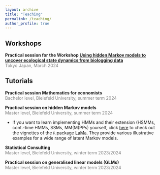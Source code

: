 ```yaml
---
layout: archive
title: "Teaching"
permalink: /teaching/
author_profile: true
---
```


## Workshops
**Practical session for the Workshop [Using hidden Markov models to uncover ecological state dynamics from biologging data](https://bls8tokyo.net/workshop/)**<br>
<span style="color:grey">Tokyo Japan, March 2024</span>


## Tutorials

**Practical session Mathematics for economists**<br>
<span style="color:grey">Bachelor level, Bielefeld University, summer term 2024</span>

**Practical session on hidden Markov models**<br>
<span style="color:grey">Master level, Bielefeld University, summer term 2024</span>

* If you want to learn implementing HMMs and their extension (HSMMs, cont.-time HMMs, SSMs, MM(M)PPs) yourself, click [here](https://github.com/janoleko/Lcpp/tree/main) to check out the vignettes of the `R` package [LaMa](https://janoleko.github.io/software/). They provide various illustrative examples for a wide range of latent Markov models.

**Statistical Consulting**<br>
<span style="color:grey">Master level, Bielefeld University, winter term 2023/2024</span>

**Practical session on generalised linear models (GLMs)**<br>
<span style="color:grey">Master level, Bielefeld University, winter term 2023/2024</span>
